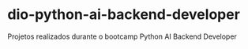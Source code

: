 # dio-python-ai-backend-developer
 Projetos realizados durante o bootcamp Python AI Backend Developer
